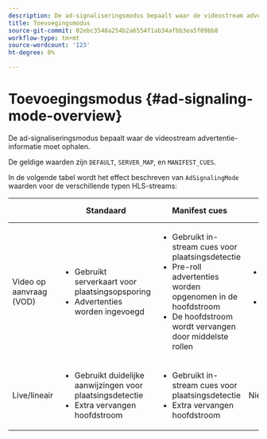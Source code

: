 ```yaml
---
description: De ad-signaliseringsmodus bepaalt waar de videostream advertentie-informatie moet ophalen.
title: Toevoegingsmodus
source-git-commit: 02ebc3548a254b2a6554f1ab34afbb3ea5f09bb8
workflow-type: tm+mt
source-wordcount: '123'
ht-degree: 0%

---
```


# Toevoegingsmodus {#ad-signaling-mode-overview}

De ad-signaliseringsmodus bepaalt waar de videostream advertentie-informatie moet ophalen.

De geldige waarden zijn `DEFAULT`, `SERVER_MAP`, en `MANIFEST_CUES`.

In de volgende tabel wordt het effect beschreven van `AdSignalingMode` waarden voor de verschillende typen HLS-streams:

<table frame="all" colsep="1" rowsep="1" id="table_AdSignalingMode"> 
 <thead> 
  <tr rowsep="1"> 
   <th colname="1" class="entry"> </th> 
   <th colname="2" class="entry"> Standaard </th> 
   <th colname="3" class="entry"> Manifest cues </th> 
   <th colname="4" class="entry"> Toegevoegde serverkaart </th> 
  </tr> 
 </thead>
 <tbody> 
  <tr rowsep="1"> 
   <td colname="1"> Video op aanvraag (VOD) </td> 
   <td colname="2"> 
    <ul id="ul_E79DA79107364D0D8B46A1859CA75B5C"> 
     <li id="li_B259ED87743F463095071F58DC840E39"> Gebruikt serverkaart voor plaatsingsopsporing </li> 
     <li id="li_8957E4151466467BA6C954E5010E34EA"> Advertenties worden ingevoegd </li> 
    </ul> </td> 
   <td colname="3"> 
    <ul id="ul_D462C76717D94DE09915BDF6E9B3FB68"> 
     <li id="li_FB46108F4AD9457D99D2618ABEF7DBD1"> Gebruikt in-stream cues voor plaatsingsdetectie </li> 
     <li id="li_C3F7FBB98F524CEF97D17318C292E9EA"> Pre-roll advertenties worden opgenomen in de hoofdstroom </li> 
     <li id="li_A56E1545F84840DFA6D065DA60E98C31"> De hoofdstroom wordt vervangen door middelste rollen </li> 
    </ul> </td> 
   <td colname="4"> 
    <ul id="ul_F10192B1B6F745CBB0D4C1A6D52A57B4"> 
     <li id="li_2ADACF71FA5F4A08A00A3399F5593420"> Gebruikt serverkaart voor plaatsingsopsporing </li> 
     <li id="li_1201085B9C554A4BBD471E7EB2E363AC"> Advertenties worden ingevoegd </li> 
    </ul> </td> 
  </tr> 
  <tr rowsep="0"> 
   <td colname="1"> Live/lineair </td> 
   <td colname="2"> 
    <ul id="ul_82AAC9EE056F49E999F809536A96C2F8"> 
     <li id="li_73BAD2BAA95F4592808B77F8DA436237"> Gebruikt duidelijke aanwijzingen voor plaatsingsdetectie </li> 
     <li id="li_A97B6F61078D4149A984B2412021E103"> Extra vervangen hoofdstroom </li> 
    </ul> </td> 
   <td colname="3"> 
    <ul id="ul_CAED2D4F46334D76AE025482881BF843"> 
     <li id="li_A8023845A037482DBFDEF7EF247FECFD"> Gebruikt in-stream cues voor plaatsingsdetectie </li> 
     <li id="li_62A3CDAD249344EB89043B2AE0F4D7FF"> Extra vervangen hoofdstroom </li> 
    </ul> </td> 
   <td colname="4"> Niet ondersteund </td> 
  </tr> 
 </tbody> 
</table>
